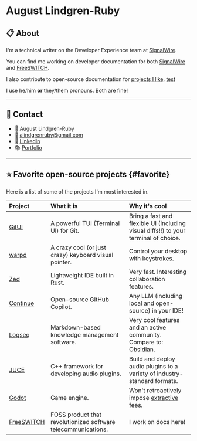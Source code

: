 # August Lindgren-Ruby

## 📋 About

I'm a technical writer on the Developer Experience team at [SignalWire](https://signalwire.com/). 

You can find me working on developer documentation for both [SignalWire](https://developer.signalwire.com) and [FreeSWITCH](https://github.com/signalwire/freeswitch-docs).

I also contribute to open-source documentation for [projects I like](#favorite-open-source-projects). [test](#favorite)

I use he/him **or** they/them pronouns. Both are fine!

---

## 💬 Contact

- 👷 August Lindgren-Ruby
- 💌 alindgrenruby@gmail.com
- 🤝 [LinkedIn](https://www.linkedin.com/in/august-lr/)
- 📚 [Portfolio](https://www.notion.so/august-lr/August-Lindgren-Ruby-6aa1ddc4ab3f44ecb12d15ffaf5ed97f)

---

## ⭐️ Favorite open-source projects {#favorite}

Here is a list of some of the projects I'm most interested in.

|Project|What it is|Why it's cool|
|:--|:--|:--|
|[GitUI](https://github.com/extrawurst/gitui)|A powerful TUI (Terminal UI) for Git. |Bring a fast and flexible UI (including visual diffs!!) to your terminal of choice.|
|[warpd](https://github.com/rvaiya/warpd)|A crazy cool (or just crazy) keyboard visual pointer. |Control your desktop with keystrokes.|
|[Zed](https://github.com/zed-industries/zed)|Lightweight IDE built in Rust. |Very fast. Interesting collaboration features.|
|[Continue](https://github.com/continuedev/continue)|Open-source GitHub Copilot.|Any LLM (including local and open-source) in your IDE!|
|[Logseq](https://github.com/logseq/logseq)|Markdown-based knowledge management software.|Very cool features and an active community. Compare to: Obsidian.|
|[JUCE](https://github.com/juce-framework/JUCE)|C++ framework for developing audio plugins.|Build and deploy audio plugins to a variety of industry-standard formats.|
|[Godot](https://github.com/godotengine/godot)|Game engine.|Won't retroactively impose [extractive fees](https://en.wikipedia.org/wiki/Unity_(game_engine)#Runtime_fee_reception).|
|[FreeSWITCH](https://github.com/signalwire/freeswitch)|FOSS product that revolutionized software telecommunications.|I work on docs here!|
